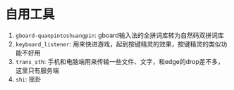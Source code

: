 # 自用工具

1. `gboard-quanpintoshuangpin`: gboard输入法的全拼词库转为自然码双拼词库  
2. `keyboard_listener`: 用来快进游戏，起到按键精灵的效果，按键精灵的类似功能不好用
3. `trans_sth`: 手机和电脑端用来传输一些文件、文字，和edge的drop差不多，这里只有服务端  
3. `shi`: 摇卦  

